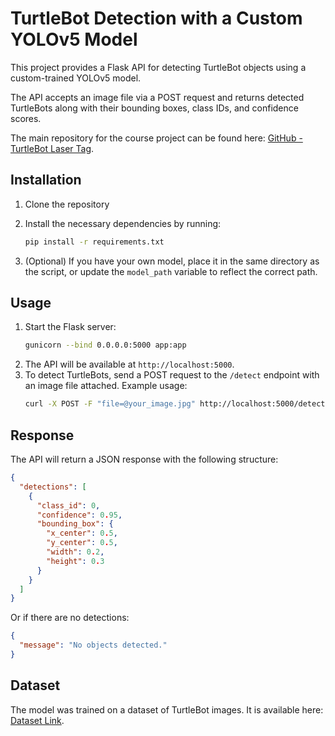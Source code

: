 # TurtleBot Detection with a Custom YOLOv5 Model

This project provides a Flask API for detecting TurtleBot objects using a custom-trained YOLOv5 model.

The API accepts an image file via a POST request and returns detected TurtleBots along with their bounding boxes, class IDs, and confidence scores.

The main repository for the course project can be found here: [GitHub - TurtleBot Laser Tag](https://github.com/hahnfabian/turtlebot-lasertag).

## Installation

1. Clone the repository
2. Install the necessary dependencies by running:

   ```bash
   pip install -r requirements.txt
   ```
3. (Optional) If you have your own model, place it in the same directory as the script, or update the `model_path` variable to reflect the correct path.

## Usage 
1. Start the Flask server:
   ```bash
   gunicorn --bind 0.0.0.0:5000 app:app
   ```
2. The API will be available at `http://localhost:5000`.
3. To detect TurtleBots, send a POST request to the `/detect` endpoint with an image file attached. Example usage:
   ```bash
   curl -X POST -F "file=@your_image.jpg" http://localhost:5000/detect
   ```

## Response
The API will return a JSON response with the following structure:
```json
{
  "detections": [
    {
      "class_id": 0,
      "confidence": 0.95,
      "bounding_box": {
        "x_center": 0.5,
        "y_center": 0.5,
        "width": 0.2,
        "height": 0.3
      }
    }
  ]
}
```
Or if there are no detections:
```json
{
  "message": "No objects detected." 
}
```


## Dataset
The model was trained on a dataset of TurtleBot images. It is available here: [Dataset Link](https://huggingface.co/datasets/fhahn/turtlebot-detection-dataset-v1).
